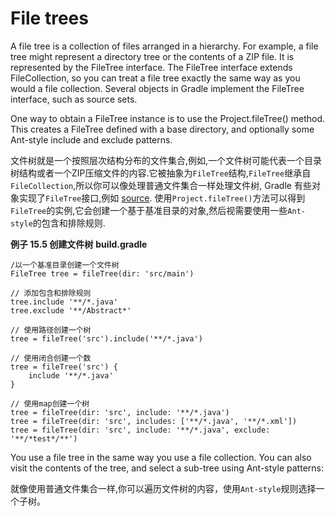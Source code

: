 # File trees
A file tree is a collection of files arranged in a hierarchy. For example, a file tree might represent a directory tree or the contents of a ZIP file. It is represented by the FileTree interface. The FileTree interface extends FileCollection, so you can treat a file tree exactly the same way as you would a file collection. Several objects in Gradle implement the FileTree interface, such as source sets.

One way to obtain a FileTree instance is to use the Project.fileTree() method. This creates a FileTree defined with a base directory, and optionally some Ant-style include and exclude patterns.

文件树就是一个按照层次结构分布的文件集合,例如,一个文件树可能代表一个目录树结构或者一个ZIP压缩文件的内容.它被抽象为`FileTree`结构,`FileTree`继承自`FileCollection`,所以你可以像处理普通文件集合一样处理文件树, Gradle 有些对象实现了`FileTree`接口,例如 [source](https://docs.gradle.org/current/userguide/java_plugin.html#sec:source_sets).
使用`Project.fileTree()`方法可以得到`FileTree`的实例,它会创建一个基于基准目录的对象,然后视需要使用一些`Ant-style`的包含和排除规则.

**例子 15.5 创建文件树**
**build.gradle**

```
/以一个基准目录创建一个文件树
FileTree tree = fileTree(dir: 'src/main')

// 添加包含和排除规则
tree.include '**/*.java'
tree.exclude '**/Abstract*'

// 使用路径创建一个树
tree = fileTree('src').include('**/*.java')

// 使用闭合创建一个数
tree = fileTree('src') {
    include '**/*.java'
}

// 使用map创建一个树
tree = fileTree(dir: 'src', include: '**/*.java')
tree = fileTree(dir: 'src', includes: ['**/*.java', '**/*.xml'])
tree = fileTree(dir: 'src', include: '**/*.java', exclude: '**/*test*/**')

```


You use a file tree in the same way you use a file collection. You can also visit the contents of the tree, and select a sub-tree using Ant-style patterns:

就像使用普通文件集合一样,你可以遍历文件树的内容，使用`Ant-style`规则选择一个子树。











